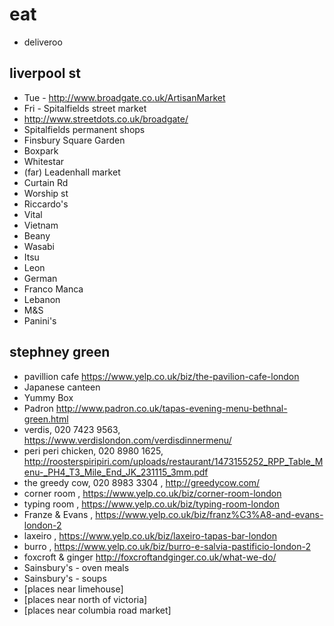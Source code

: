 # eat

- deliveroo

## liverpool st
- Tue - http://www.broadgate.co.uk/ArtisanMarket
- Fri - Spitalfields street market
- http://www.streetdots.co.uk/broadgate/
- Spitalfields permanent shops
- Finsbury Square Garden
- Boxpark
- Whitestar
- (far) Leadenhall market
- Curtain Rd
- Worship st
- Riccardo's
- Vital
- Vietnam
- Beany
- Wasabi
- Itsu
- Leon
- German
- Franco Manca
- Lebanon
- M&S
- Panini's

## stephney green
- pavillion cafe https://www.yelp.co.uk/biz/the-pavilion-cafe-london
- Japanese canteen
- Yummy Box
- Padron http://www.padron.co.uk/tapas-evening-menu-bethnal-green.html
- verdis, 020 7423 9563, https://www.verdislondon.com/verdisdinnermenu/
- peri peri chicken, 020 8980 1625, http://roosterspiripiri.com/uploads/restaurant/1473155252_RPP_Table_Menu-_PH4_T3_Mile_End_JK_231115_3mm.pdf
- the greedy cow, 020 8983 3304 , http://greedycow.com/
- corner room , https://www.yelp.co.uk/biz/corner-room-london
- typing room , https://www.yelp.co.uk/biz/typing-room-london
- Franze & Evans , https://www.yelp.co.uk/biz/franz%C3%A8-and-evans-london-2
- laxeiro , https://www.yelp.co.uk/biz/laxeiro-tapas-bar-london
- burro , https://www.yelp.co.uk/biz/burro-e-salvia-pastificio-london-2
- foxcroft & ginger http://foxcroftandginger.co.uk/what-we-do/
- Sainsbury's - oven meals
- Sainsbury's - soups
- [places near limehouse]
- [places near north of victoria]
- [places near columbia road market]
